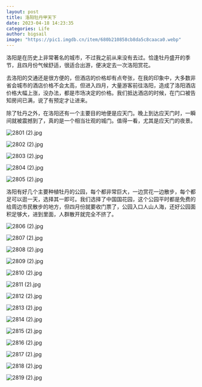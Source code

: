 ```yaml
---
layout: post
title: 洛阳牡丹甲天下
date: 2023-04-18 14:23:35
categories: Life
author: bigsail
image: "https://pic1.imgdb.cn/item/680b210858cb8da5c8caaca0.webp"
---
```

洛阳是在历史上非常著名的城市，不过我之前从来没有去过。恰逢牡丹盛开的季节，且四月份气候舒适，很适合出游，便决定去一次洛阳赏花。

去洛阳的交通还是很方便的，但酒店的价格却有点夸张，在我的印象中，大多数非省会城市的酒店价格不会太高，但进入四月，大量游客前往洛阳，造成了洛阳酒店价格大幅上涨，没办法，都是市场决定的价格。我们抵达酒店的时候，在门口被告知房间已满，说了有预定才让进来。

除了牡丹之外，在洛阳还有一个主要目的地便是应天门。晚上到达应天门时，一瞬间就被震撼到了，真的是一个相当壮观的城门。值得一看，尤其是应天门的夜景。

<!--![](https://ucarecdn.com/f94d180b-8c30-434e-9261-0e10e1d335df/2801.jpg)
![](https://ucarecdn.com/fb58f827-9066-48ac-9ba7-5fa7df57d187/2802.jpg)
![](https://ucarecdn.com/b527b467-f98d-47e9-bc70-ca32d48989c3/2803.jpg)
![](https://ucarecdn.com/98b6075c-fd7a-4fdc-87c8-18016e013a74/2804.jpg)
![](https://ucarecdn.com/b1b88916-ddc3-413f-a985-3a57349d04c3/2805.jpg)-->
![2801 (2).jpg](https://img.ksmoe.eu.org/v2/ohfpBlS.jpeg)

![2802 (2).jpg](https://img.ksmoe.eu.org/v2/f4aZklr.jpeg)

![2803 (2).jpg](https://img.ksmoe.eu.org/v2/eRdLlVB.jpeg)

![2804 (2).jpg](https://img.ksmoe.eu.org/v2/ikpT4Ij.jpeg)

![2805 (2).jpg](https://img.ksmoe.eu.org/v2/tr8iaum.jpeg)

洛阳有好几个主要种植牡丹的公园，每个都非常巨大，一边赏花一边散步，每个都足可以逛一天，选择其一即可。我们选择了中国国花园，这个公园平时都是免费的给周边市民散步的地方，但四月份就要收门票了，公园入口人山人海，还好公园面积足够大，进到里面，人群散开就完全不挤了。

<!--![](https://ucarecdn.com/0686a407-97c0-4ab9-ae83-4ea62dd815de/2806.jpg)
![](https://ucarecdn.com/df95870d-8710-4596-88b5-dc223eb8e8ab/2807.jpg)
![](https://ucarecdn.com/c77d0b07-fd3f-477a-8f8e-1e07c7e42277/2808.jpg)
![](https://ucarecdn.com/7775e662-d5a4-4af0-835b-5841d789fe27/2809.jpg)
![](https://ucarecdn.com/68877e2a-83b8-402e-9e98-9af48810855a/2810.jpg)
![](https://ucarecdn.com/04e715e6-d9ae-43c4-b378-36bdea98c20a/2811.jpg)
![](https://ucarecdn.com/7ec42bc1-9b1c-4bfd-8c4d-de34a85275db/2812.jpg)
![](https://ucarecdn.com/e4763b23-7906-4187-9121-b546734b0843/2813.jpg)
![](https://ucarecdn.com/d74acf1a-ea91-46dd-8ba2-5a20e2ed7ee3/2814.jpg)
![](https://ucarecdn.com/6432b29c-f352-47f3-a7ca-100466fa7e79/2815.jpg)
![](https://ucarecdn.com/1f7151aa-0c36-494e-afe1-deb135bdf0b6/2816.jpg)
![](https://ucarecdn.com/2cc24af6-d9e6-46bb-b0c4-c16e08dcedad/2817.jpg)
![](https://ucarecdn.com/ed891586-9c82-4122-a38e-1d3922b4f256/2818.jpg)
![](https://ucarecdn.com/63475791-1a2a-49d6-baec-346a8535c1d3/2819.jpg)-->
![2806 (2).jpg](https://img.ksmoe.eu.org/v2/ez2hZk7.jpeg)

![2807 (2).jpg](https://img.ksmoe.eu.org/v2/l9ryFkK.jpeg)

![2808 (2).jpg](https://img.ksmoe.eu.org/v2/MapIxNz.jpeg)

![2809 (2).jpg](https://img.ksmoe.eu.org/v2/5N6Tdxd.jpeg)

![2810 (2).jpg](https://img.ksmoe.eu.org/v2/ctElfTJ.jpeg)

![2811 (2).jpg](https://img.ksmoe.eu.org/v2/E1CQCBO.jpeg)

![2812 (2).jpg](https://img.ksmoe.eu.org/v2/KuQQPtj.jpeg)

![2813 (2).jpg](https://img.ksmoe.eu.org/v2/WzDX9zH.jpeg)

![2814 (2).jpg](https://img.ksmoe.eu.org/v2/lMdDg30.jpeg)

![2815 (2).jpg](https://img.ksmoe.eu.org/v2/rQ1rXqI.jpeg)

![2816 (2).jpg](https://img.ksmoe.eu.org/v2/WCPVxZz.jpeg)

![2817 (2).jpg](https://img.ksmoe.eu.org/v2/Lr1A43C.jpeg)

![2818 (2).jpg](https://img.ksmoe.eu.org/v2/D85D8zf.jpeg)

![2819 (2).jpg](https://img.ksmoe.eu.org/v2/92sCi4v.jpeg)
